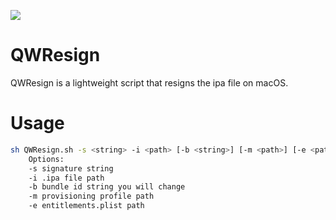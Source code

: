 ![](https://img.shields.io/badge/platform-OSX-lightgrey.svg)

# QWResign
QWResign is a lightweight script that resigns the ipa file on macOS.

# Usage
```bash
sh QWResign.sh -s <string> -i <path> [-b <string>] [-m <path>] [-e <path>]
    Options:
    -s signature string
    -i .ipa file path
    -b bundle id string you will change
    -m provisioning profile path
    -e entitlements.plist path

```
